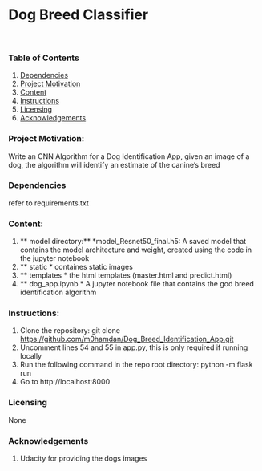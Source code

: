 # Dog Breed Classifier

<br/>

### Table of Contents

1. [Dependencies](#depend)
2. [Project Motivation](#motivation)
3. [Content](#files)
4. [Instructions](#instructions)
5. [Licensing](#licensing)
6. [Acknowledgements](#ack)

### Project Motivation:<a name="motivation"></a>

Write an CNN Algorithm for a Dog Identification App, given an image of a dog, the algorithm will identify an estimate of the canine’s breed

### Dependencies <a name="depend"></a>
refer to requirements.txt

### Content: <a name="files"></a>
1. ** model directory:**
        *model_Resnet50_final.h5: A saved model that contains the model architecture and weight, created using the code in the jupyter notebook
2. ** static
        * containes static images
3. ** templates
        * the html templates (master.html and predict.html)
4. ** dog_app.ipynb
        * A jupyter notebook file that contains the god breed identification algorithm

### Instructions:<a name="instructions"></a>

1. Clone the repository: git clone https://github.com/m0hamdan/Dog_Breed_Identification_App.git
2. Uncomment lines 54 and 55 in app.py, this is only required if running locally
3. Run the following command in the repo root directory: python -m flask run
4. Go to http://localhost:8000


### Licensing <a name="licensing"></a>
None

### Acknowledgements <a name="ack"></a>
1. Udacity for providing the dogs images


